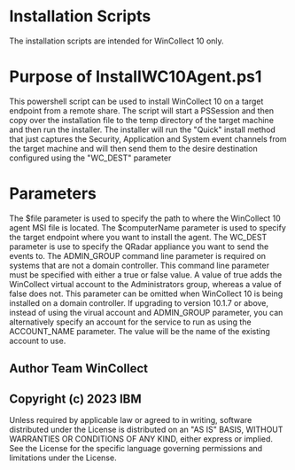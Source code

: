 # Installation Scripts

The installation scripts are intended for WinCollect 10 only.

# Purpose of InstallWC10Agent.ps1

This powershell script can be used to install WinCollect 10 on a target endpoint from a remote share. The script will start a PSSession and then copy over the installation file to the temp directory of the target machine and then run the installer.  The installer will run the "Quick" install method that just captures the Security, Application and System event channels from the target machine and will then send them to the desire destination configured using the "WC_DEST" parameter

# Parameters

The $file parameter is used to specify the path to where the WinCollect 10 agent MSI file is located.
The $computerName parameter is used to specify the target endpoint where you want to install the agent.
The WC_DEST parameter is use to specify the QRadar appliance you want to send the events to.
The ADMIN_GROUP command line parameter is required on systems that are not a domain controller.  This command line parameter must be specified with either a true or false value. A value of true adds the WinCollect virtual account to the Administrators group, whereas a value of false does not. This parameter can be omitted when WinCollect 10 is being installed on a domain controller.
If upgrading to version 10.1.7 or above, instead of using the virual account and ADMIN_GROUP parameter, you can alternatively specify an account for the service to run as using the ACCOUNT_NAME parameter. The value will be the name of the existing account to use.

## Author  Team WinCollect

## Copyright (c) 2023 IBM  
Unless required by applicable law or agreed to in writing, software distributed under the License is distributed on an "AS IS" BASIS, WITHOUT WARRANTIES OR CONDITIONS OF ANY KIND, either express or implied. See the License for the specific language governing permissions and limitations under the License.
